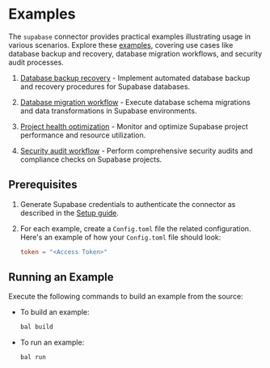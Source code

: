 # Examples

The `supabase` connector provides practical examples illustrating usage in various scenarios. Explore these [examples](https://github.com/ballerina-platform/module-ballerinax-supabase/tree/main/examples), covering use cases like database backup and recovery, database migration workflows, and security audit processes.

1. [Database backup recovery](https://github.com/ballerina-platform/module-ballerinax-supabase/tree/main/examples/database-backup-recovery) - Implement automated database backup and recovery procedures for Supabase databases.

2. [Database migration workflow](https://github.com/ballerina-platform/module-ballerinax-supabase/tree/main/examples/database-migration-workflow) - Execute database schema migrations and data transformations in Supabase environments.

3. [Project health optimization](https://github.com/ballerina-platform/module-ballerinax-supabase/tree/main/examples/project-health-optimization) - Monitor and optimize Supabase project performance and resource utilization.

4. [Security audit workflow](https://github.com/ballerina-platform/module-ballerinax-supabase/tree/main/examples/security-audit-workflow) - Perform comprehensive security audits and compliance checks on Supabase projects.

## Prerequisites

1. Generate Supabase credentials to authenticate the connector as described in the [Setup guide](https://central.ballerina.io/ballerinax/supabase/latest#setup-guide).

2. For each example, create a `Config.toml` file the related configuration. Here's an example of how your `Config.toml` file should look:

    ```toml
    token = "<Access Token>"
    ```

## Running an Example

Execute the following commands to build an example from the source:

* To build an example:

    ```bash
    bal build
    ```

* To run an example:

    ```bash
    bal run
    ```